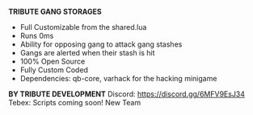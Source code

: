 **TRIBUTE GANG STORAGES**
- Full Customizable from the shared.lua
- Runs 0ms
- Ability for opposing gang to attack gang stashes
- Gangs are alerted when their stash is hit
- 100% Open Source
- Fully Custom Coded
- Dependencies: qb-core, varhack for the hacking minigame

**BY TRIBUTE DEVELOPMENT**
Discord: https://discord.gg/6MFV9EsJ34
Tebex: Scripts coming soon! New Team
